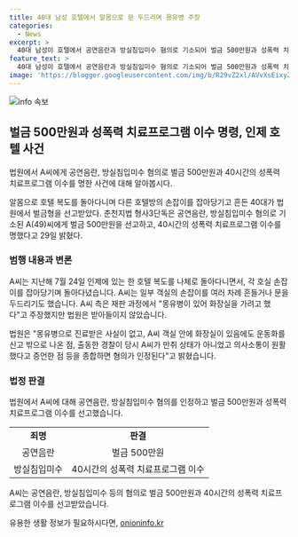 ```yaml
---
title: 40대 남성 호텔에서 알몸으로 문 두드리며 몽유병 주장
categories:
  - News
excerpt: >
  40대 남성이 호텔에서 공연음란과 방실침입미수 혐의로 기소되어 벌금 500만원과 성폭력 치료프로그램 이수를 명령받았다. A씨는 몽유병 주장을 법원이 받아들이지 않았으며, 모취 상태가 아니었고 의사소통이 원활했다는 증언 등을 종합하여 혐의가 인정됐다. A씨는 호텔 복도를 알몸으로 돌아다니며 다른 호실 손잡이를 잡아당기고 흔들거나 문을 두드린 것으로 확인됐다.
feature_text: >
  40대 남성이 호텔에서 공연음란과 방실침입미수 혐의로 기소되어 벌금 500만원과 성폭력 치료프로그램 이수를 명령받았다. A씨는 몽유병 주장을 법원이 받아들이지 않았으며, 모취 상태가 아니었고 의사소통이 원활했다는 증언 등을 종합하여 혐의가 인정됐다. A씨는 호텔 복도를 알몸으로 돌아다니며 다른 호실 손잡이를 잡아당기고 흔들거나 문을 두드린 것으로 확인됐다.
image: 'https://blogger.googleusercontent.com/img/b/R29vZ2xl/AVvXsEixyZcFfHzMRdzZMjFBmAUKJYCLCGyLL1o632UiGVXcaFdKo_bkvkuCioo0uUKlGfBVcT3P84aROyZIXSBEx3Aw5nCQ3pTgDom1WDC4m8eifvWiAmWEEVb4x6G_l8C0QH225ldMjyaFvpxGEBGNO37VmDTDMHGhJPq73UglMfDca1-0aw/s1600/blogspot.png'
---
```


<p><img src="https://blogger.googleusercontent.com/img/b/R29vZ2xl/AVvXsEixyZcFfHzMRdzZMjFBmAUKJYCLCGyLL1o632UiGVXcaFdKo_bkvkuCioo0uUKlGfBVcT3P84aROyZIXSBEx3Aw5nCQ3pTgDom1WDC4m8eifvWiAmWEEVb4x6G_l8C0QH225ldMjyaFvpxGEBGNO37VmDTDMHGhJPq73UglMfDca1-0aw/s1600/blogspot.png" alt="info 속보" /></p>

<h2 data-ke-size="size26">벌금 500만원과 성폭력 치료프로그램 이수 명령, 인제 호텔 사건</h2>

<p>법원에서 A씨에게 공연음란, 방실침입미수 혐의로 벌금 500만원과 40시간의 성폭력 치료프로그램 이수를 명한 사건에 대해 알아봅시다.</p>

<p data-ke-size="size16">알몸으로 호텔 복도를 돌아다니며 다른 호텔방의 손잡이를 잡아당기고 흔든 40대가 법원에서 벌금형을 선고받았다. 춘천지법 형사3단독은 공연음란, 방실침입미수 혐의로 기소된 A(49)씨에게 벌금 500만원을 선고하고, 40시간의 성폭력 치료프로그램 이수를 명했다고 29일 밝혔다.</p>

<h3>범행 내용과 변론</h3>

<p>A씨는 지난해 7월 24일 인제에 있는 한 호텔 복도를 나체로 돌아다니면서, 각 호실 손잡이를 잡아당기며 돌아다녔습니다. A씨는 일부 객실의 손잡이를 여러 차례 흔들거나 문을 두드리기도 했습니다. A씨 측은 재판 과정에서 "몽유병이 있어 화장실을 가려고 했다"고 주장했지만 법원은 받아들이지 않았습니다.</p>

<p data-ke-size="size16">법원은 "몽유병으로 진료받은 사실이 없고, A씨 객실 안에 화장실이 있음에도 운동화를 신고 밖으로 나온 점, 출동한 경찰이 당시 A씨가 만취 상태가 아니었고 의사소통이 원활했다고 증언한 점 등을 종합하면 혐의가 인정된다"고 밝혔습니다.</p>

<h3>법정 판결</h3>

<p>법원에서 A씨에 대해 공연음란, 방실침입미수 혐의를 인정하고 벌금 500만원과 성폭력 치료프로그램 이수를 선고했습니다.</p>

<table>
    <tr>
        <td style="text-align: center; height: 17px;"><b>죄명</b></td>
        <td style="text-align: center; height: 17px;"><b>판결</b></td>
    </tr>
    <tr>
        <td style="text-align: center; height: 17px;">공연음란</td>
        <td style="text-align: center; height: 17px;">벌금 500만원</td>
    </tr>
    <tr>
        <td style="text-align: center; height: 17px;">방실침입미수</td>
        <td style="text-align: center; height: 17px;">40시간의 성폭력 치료프로그램 이수</td>
    </tr>
</table>

<p data-ke-size="size16">A씨는 공연음란, 방실침입미수 등의 혐의로 벌금 500만원과 40시간의 성폭력 치료프로그램 이수를 선고받았습니다.</p>
유용한 생활 정보가 필요하시다면, <a href="https://onioninfo.kr" rel="dofollow">onioninfo.kr</a>


